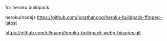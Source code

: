 for heroku buildpack


heroku/nodejs
https://github.com/jonathanong/heroku-buildpack-ffmpeg-latest

https://github.com/clhuang/heroku-buildpack-webp-binaries.git
